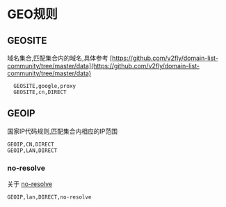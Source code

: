 # GEO规则

## GEOSITE

域名集合,匹配集合内的域名,具体参考 [https://github.com/v2fly/domain-list-community/tree/master/data](https://github.com/v2fly/domain-list-community/tree/master/data)

```
  GEOSITE,google,proxy
  GEOSITE,cn,DIRECT
```

## GEOIP

国家IP代码规则,匹配集合内相应的IP范围

```
GEOIP,CN,DIRECT
GEOIP,LAN,DIRECT
```

### no-resolve

关于 [no-resolve](ipcidr.md#no-resolve)

```
GEOIP,lan,DIRECT,no-resolve
```
